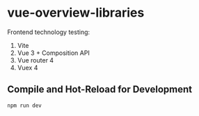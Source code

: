 # vue-overview-libraries

Frontend technology testing:
1. Vite
2. Vue 3 + Composition API
3. Vue router 4
4. Vuex 4

## Compile and Hot-Reload for Development

```sh
npm run dev
```
